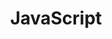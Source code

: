 ---
layout: list
title: JavaScript
slug: js
menu: true
submenu: false
order: 4
description: >
  about JavaScript
---